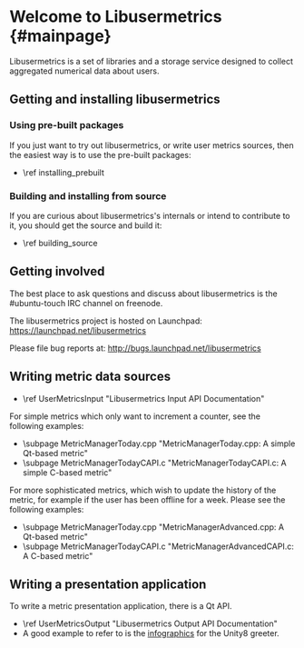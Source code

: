Welcome to Libusermetrics {#mainpage}
==============

Libusermetrics is a set of libraries
and a storage service designed to collect aggregated numerical data about
users. 

Getting and installing libusermetrics
-------------------------------------

### Using pre-built packages

If you just want to try out libusermetrics, or write user metrics sources,
then the easiest way is to use the pre-built packages:

 - \ref installing_prebuilt

### Building and installing from source

If you are curious about libusermetrics's internals or intend to contribute to
it, you should get the source and build it:

 - \ref building_source

Getting involved
----------------

The best place to ask questions and discuss about libusermetrics is the \#ubuntu-touch
IRC channel on freenode. 

The libusermetrics project is hosted on Launchpad: https://launchpad.net/libusermetrics

Please file bug reports at: http://bugs.launchpad.net/libusermetrics

Writing metric data sources
---------------------------

 - \ref UserMetricsInput "Libusermetrics Input API Documentation"
 
 For simple metrics which only want to increment a counter, see the following examples:
 
 - \subpage MetricManagerToday.cpp "MetricManagerToday.cpp: A simple Qt-based metric"
 - \subpage MetricManagerTodayCAPI.c "MetricManagerTodayCAPI.c: A simple C-based metric"

For more sophisticated metrics, which wish to update the history of the metric, for
example if the user has been offline for a week. Please see the following examples:

 - \subpage MetricManagerToday.cpp "MetricManagerAdvanced.cpp: A Qt-based metric"
 - \subpage MetricManagerTodayCAPI.c "MetricManagerAdvancedCAPI.c: A C-based metric"

Writing a presentation application
----------------------------------

To write a metric presentation application, there is a Qt API.

 - \ref UserMetricsOutput "Libusermetrics Output API Documentation"
 - A good example to refer to is the
   [infographics](https://bazaar.launchpad.net/~unity-team/unity8/trunk/view/head:/Greeter/Infographics.qml)
   for the Unity8 greeter.

